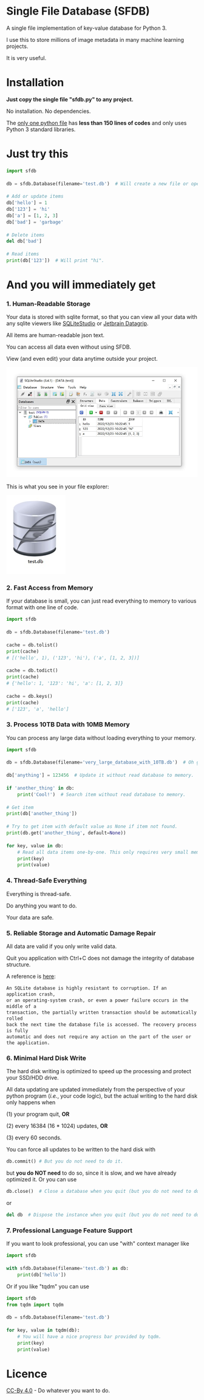 # Single File Database (SFDB)

A single file implementation of key-value database for Python 3.

I use this to store millions of image metadata in many machine learning projects. 

It is very useful. 

# Installation

**Just copy the single file "sfdb.py" to any project.**

No installation. No dependencies. 

The [only one python file](https://github.com/lllyasviel/SingleFileDB/blob/main/sfdb.py) has **less than 150 lines of codes** and only uses Python 3 standard libraries.

# Just try this

```python
import sfdb

db = sfdb.Database(filename='test.db')  # Will create a new file or open an existing file.

# Add or update items
db['hello'] = 1
db['123'] = 'hi'
db['a'] = [1, 2, 3]
db['bad'] = 'garbage'

# Delete items
del db['bad']

# Read items
print(db['123'])  # Will print "hi".
```

# And you will immediately get

### 1. Human-Readable Storage

Your data is stored with sqlite format, so that you can view all your data with any sqlite viewers like [SQLiteStudio](https://sqlitestudio.pl/) or [Jetbrain Datagrip](https://www.jetbrains.com/datagrip/).

All items are human-readable json text. 

You can access all data even without using SFDB.

View (and even edit) your data anytime outside your project.

![a1](https://raw.githubusercontent.com/lllyasviel/lllyasviel.github.io/master/db.jpg)

This is what you see in your file explorer:

![a2](https://raw.githubusercontent.com/lllyasviel/lllyasviel.github.io/master/f.jpg)

### 2. Fast Access from Memory

If your database is small, you can just read everything to memory to various format with one line of code.

```python
import sfdb

db = sfdb.Database(filename='test.db')

cache = db.tolist()
print(cache)
# [('hello', 1), ('123', 'hi'), ('a', [1, 2, 3])]

cache = db.todict()
print(cache)
# {'hello': 1, '123': 'hi', 'a': [1, 2, 3]}

cache = db.keys()
print(cache)
# ['123', 'a', 'hello']
```

### 3. Process 10TB Data with 10MB Memory

You can process any large data without loading everything to your memory.

```python
import sfdb

db = sfdb.Database(filename='very_large_database_with_10TB.db')  # Oh god this database has 10 TB data.

db['anything'] = 123456  # Update it without read database to memory.

if 'another_thing' in db:
    print('Cool!')  # Search item without read database to memory.

# Get item
print(db['another_thing'])  

# Try to get item with default value as None if item not found.
print(db.get('another_thing', default=None))

for key, value in db:
    # Read all data items one-by-one. This only requires very small memory.
    print(key)
    print(value)
```

### 4. Thread-Safe Everything

Everything is thread-safe. 

Do anything you want to do. 

Your data are safe.

### 5. Reliable Storage and Automatic Damage Repair

All data are valid if you only write valid data.

Quit you application with Ctrl+C does not damage the integrity of database structure.

A reference is [here](https://www.sqlite.org/howtocorrupt.html):

    An SQLite database is highly resistant to corruption. If an application crash, 
    or an operating-system crash, or even a power failure occurs in the middle of a 
    transaction, the partially written transaction should be automatically rolled 
    back the next time the database file is accessed. The recovery process is fully 
    automatic and does not require any action on the part of the user or the application.

### 6. Minimal Hard Disk Write

The hard disk writing is optimized to speed up the processing and protect your SSD/HDD drive.

All data updating are updated immediately from the perspective of your python program (*i.e.*, your code logic), but the actual writing to the hard disk only happens when 

(1) your program quit, **OR**

(2) every 16384 (16 * 1024) updates, **OR**

(3) every 60 seconds.

You can force all updates to be written to the hard disk with

```python
db.commit() # But you do not need to do it.
```

but **you do NOT need** to do so, since it is slow, and we have already optimized it. Or you can use

```python
db.close()  # Close a database when you quit (but you do not need to do it).
```

or

```python
del db  # Dispose the instance when you quit (but you do not need to do it).
```

### 7. Professional Language Feature Support

If you want to look professional, you can use "with" context manager like

```python
import sfdb

with sfdb.Database(filename='test.db') as db:
    print(db['hello'])
```

Or if you like "tqdm" you can use

```python
import sfdb
from tqdm import tqdm

db = sfdb.Database(filename='test.db')

for key, value in tqdm(db):
    # You will have a nice progress bar provided by tqdm.
    print(key)
    print(value)
```

# Licence

[CC-By 4.0](https://creativecommons.org/licenses/by/4.0/) - Do whatever you want to do.
